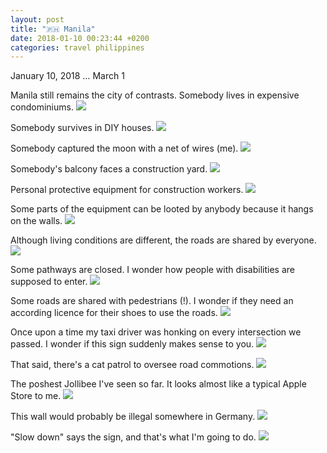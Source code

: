 ```yaml
---
layout: post
title: "🇵🇭 Manila"
date: 2018-01-10 00:23:44 +0200
categories: travel philippines
---
```


<p class="post__date"><time datetime="2018-01-08">January 10, 2018 &hellip; March 1</time></p>

Manila still remains the city of contrasts. Somebody lives in
expensive condominiums.
<img src="https://imgur.com/AMDeYca.jpg">

Somebody survives in DIY houses.
<img src="https://imgur.com/rCZqtSD.jpg">

Somebody captured the moon with a net of wires (me).
<img src="https://imgur.com/ZI6Qm0c.jpg">

Somebody's balcony faces a construction yard.
<img src="/assets/images/i.png" data-echo="https://imgur.com/wTZ1DtN.jpg">

Personal protective equipment for construction workers.
<img src="/assets/images/i.png" data-echo="https://imgur.com/9f3NKnB.jpg">

Some parts of the equipment can be looted by anybody because it hangs on
the walls.
<img src="/assets/images/i.png" data-echo="https://imgur.com/IGrOtXP.jpg">

Although living conditions are different, the roads are shared by everyone.
<img src="/assets/images/i.png" data-echo="https://imgur.com/uI1i0lp.jpg">

Some pathways are closed. I wonder how people with disabilities are
supposed to enter.
<img src="/assets/images/i.png" data-echo="https://imgur.com/he4TCIv.jpg">

Some roads are shared with pedestrians (!). I wonder if they need an according
licence for their shoes to use the roads.
<img src="/assets/images/i.png" data-echo="https://imgur.com/OpqWQKC.jpg">

Once upon a time my taxi driver was honking on every intersection
we passed. I wonder if this sign suddenly makes sense to you.
<img src="/assets/images/i.png" data-echo="https://imgur.com/o9A4xy9.jpg">

That said, there's a cat patrol to oversee road commotions.
<img src="/assets/images/i.png" data-echo="https://imgur.com/2PZOZRp.jpg">

The poshest Jollibee I've seen so far. It looks almost like a
typical Apple Store to me.
<img src="/assets/images/i.png" data-echo="https://imgur.com/AcmKBuQ.jpg">

This wall would probably be illegal somewhere in Germany.
<img src="/assets/images/i.png" data-echo="https://imgur.com/IN4I2mm.jpg">

"Slow down" says the sign, and that's what I'm going to do.
<img src="/assets/images/i.png" data-echo="https://imgur.com/wwcrEU0.jpg">
